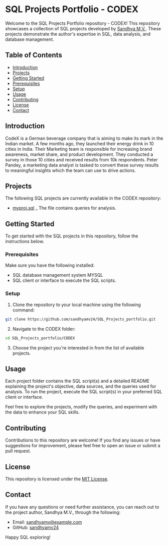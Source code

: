 # SQL Projects Portfolio - CODEX

Welcome to the SQL Projects Portfolio repository - CODEX! This repository showcases a collection of SQL projects developed by [Sandhya M.V.](https://github.com/sandhyamv24). These projects demonstrate the author's expertise in SQL, data analysis, and database management.

## Table of Contents

- [Introduction](#introduction)
- [Projects](#projects)
- [Getting Started](#getting-started)
- [Prerequisites](#prerequisites)
- [Setup](#setup)
- [Usage](#usage)
- [Contributing](#contributing)
- [License](#license)
- [Contact](#contact)

## Introduction

CodeX is a German beverage company that is aiming to make its mark in the Indian market. A few months ago, they launched their energy drink in 10 cities in India.
Their Marketing team is responsible for increasing brand awareness, market share, and product development. They conducted a survey in those 10 cities and received results from 10k respondents. Peter Pandey, a marketing data analyst is tasked to convert these survey results to meaningful insights which the team can use to drive actions.

## Projects

The following SQL projects are currently available in the CODEX repository:
- [myproj.sql](https://github.com/sandhyamv24/SQL_Projects_portfolio/blob/main/CODEX/myproj.sql) _ The file contains queries for analysis.

## Getting Started

To get started with the SQL projects in this repository, follow the instructions below.

### Prerequisites

Make sure you have the following installed:

- SQL database management system MYSQL
- SQL client or interface to execute the SQL scripts.

### Setup

1. Clone the repository to your local machine using the following command:

```bash
git clone https://github.com/sandhyamv24/SQL_Projects_portfolio.git
```

2. Navigate to the CODEX folder:

```bash
cd SQL_Projects_portfolio/CODEX
```

3. Choose the project you're interested in from the list of available projects.

## Usage

Each project folder contains the SQL script(s) and a detailed README explaining the project's objective, data sources, and the queries used for analysis. To run the project, execute the SQL script(s) in your preferred SQL client or interface.

Feel free to explore the projects, modify the queries, and experiment with the data to enhance your SQL skills.

## Contributing

Contributions to this repository are welcome! If you find any issues or have suggestions for improvement, please feel free to open an issue or submit a pull request.

## License

This repository is licensed under the [MIT License](https://github.com/sandhyamv24/SQL_Projects_portfolio/blob/main/LICENSE).

## Contact

If you have any questions or need further assistance, you can reach out to the project author, Sandhya M.V., through the following:

- Email: sandhyamv@example.com
- GitHub: [sandhyamv24](https://github.com/sandhyamv24)

Happy SQL exploring!
